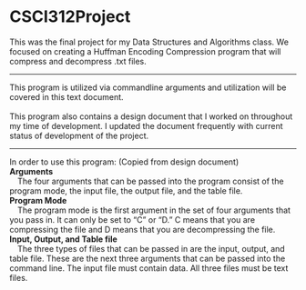 # CSCI312Project
<p>This was the final project for my Data Structures and Algorithms class. We focused on creating a Huffman Encoding Compression program that will compress and decompress .txt files.</p>
<hr>
<p>This program is utilized via commandline arguments and utilization will be covered in this text document. <br><br>
This program also contains a design document that I worked on throughout my time of development. I updated the document frequently with current status of development of the project.</p>
<hr>
<p>In order to use this program: (Copied from design document)<br>
  <strong>Arguments</strong><br>
&emsp;The four arguments that can be passed into the program consist of the program mode, the input file, the output file, and the table file.<br>
  <strong>Program Mode</strong><br>
&emsp;The program mode is the first argument in the set of four arguments that you pass in. It can only be set to “C” or “D.” C means that you are compressing the file and D means that you are decompressing the file.<br>
  <strong>Input, Output, and Table file</strong><br>
&emsp;The three types of files that can be passed in are the input, output, and table file. These are the next three arguments that can be passed into the command line. The input file must contain data. All three files must be text files.</p>
